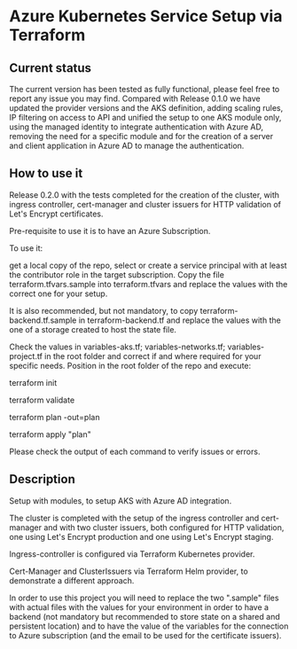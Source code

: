 # Azure Kubernetes Service Setup via Terraform

## Current status

The current version has been tested as fully functional, please feel free to report any issue you may find. Compared with Release 0.1.0 we have updated the provider versions and the AKS definition, adding scaling rules, IP filtering on access to API and unified the setup to one AKS module only, using the managed identity to integrate authentication with Azure AD, removing the need for a specific module and for the creation of a server and client application in Azure AD to manage the authentication. 

## How to use it

Release 0.2.0 with the tests completed for the creation of the cluster, with ingress controller, cert-manager and cluster issuers for HTTP validation of Let's Encrypt certificates. 

Pre-requisite to use it is to have an Azure Subscription. 

To use it: 

get a local copy of the repo, select or create a service principal with at least the contributor role in the target subscription. Copy the file terraform.tfvars.sample into terraform.tfvars and replace the values with the correct one for your setup. 

It is also recommended, but not mandatory, to copy terraform-backend.tf.sample in terraform-backend.tf and replace the values with the one of a storage created to host the state file. 

Check the values in variables-aks.tf; variables-networks.tf; variables-project.tf in the root folder and correct if and where required for your specific needs. 
Position in the root folder of the repo and execute: 

terraform init 

terraform validate 

terraform plan -out=plan 

terraform apply "plan"  


Please check the output of each command to verify issues or errors. 

## Description

Setup with modules, to setup AKS with Azure AD integration. 

The cluster is completed with the setup of the ingress controller and cert-manager and with two cluster issuers, both configured for HTTP validation, one using Let's Encrypt production and one using Let's Encrypt staging. 

Ingress-controller is configured via Terraform Kubernetes provider. 

Cert-Manager and ClusterIssuers via Terraform Helm provider, to demonstrate a different approach. 

In order to use this project you will need to replace the two ".sample" files with actual files with the values for your environment in order to have a backend (not mandatory but recommended to store state on a shared and persistent location) and to have the value of the variables for the connection to Azure subscription (and the email to be used for the certificate issuers). 
